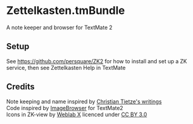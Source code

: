 Zettelkasten.tmBundle
=====================

A note keeper and browser for TextMate 2 

## Setup

See <https://github.com/persquare/ZK2> for how to install and set up a ZK service, then see Zettelkasten Help in TextMate

## Credits

Note keeping and name inspired by [Christian Tietze's writings][1]  
Code inspired by [ImageBrowser][2] for TextMate2  
Icons in ZK-view by [Weblab X][3] licenced under [CC BY 3.0][4]

[1]: http://christiantietze.de/posts/tags/zettelkasten/
[2]: https://github.com/textmate/imagebrowser.tmbundle
[3]: http://www.weblabx.com
[4]: https://creativecommons.org/licenses/by/3.0/
